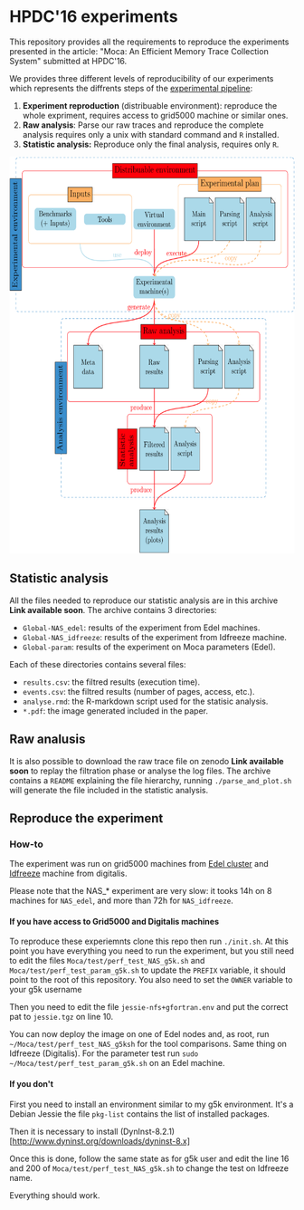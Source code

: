 # HPDC'16 experiments

This repository provides all the requirements to reproduce the experiments
presented in the article: "Moca: An Efficient Memory Trace Collection
System" submitted at HPDC'16.

We provides three different levels of reproducibility of our experiments which
represents the diffrents steps of the [experimental pipeline](#fig:pipe):

1. **Experiment reproduction** (distribuable environment): reproduce the whole
expriment, requires access to grid5000 machine or similar ones.
2. **Raw analysis**: Parse our raw traces and reproduce the complete analysis
requires only a unix with standard command and `R` installed.
3. **Statistic analysis:** Reproduce only the final analysis, requires only
`R`.

<a name="fig:pipe"><img src="img/pipeline.png" height="700" alt="Experimental pipeline"></a>

## Statistic analysis

All the files needed to reproduce our statistic analysis are in this archive
**Link available soon**.
The archive contains 3 directories:

* `Global-NAS_edel`: results of the experiment from Edel machines.
* `Global-NAS_idfreeze`: results of the experiment from Idfreeze machine.
* `Global-param`: results of the experiment on Moca parameters (Edel).

Each of these directories contains several files:

* `results.csv`: the filtred results (execution time).
* `events.csv`: the filtred results (number of pages, access, etc.).
* `analyse.rmd`: the R-markdown script used for the statisic analysis.
* `*.pdf`: the image generated included in the paper.



## Raw analusis


It is also possible to download the raw trace file on zenodo **Link available
soon** to
replay the filtration phase or analyse the log files.
The archive contains a `README` explaining the file hierarchy, running
`./parse_and_plot.sh` will generate the file included in the statistic
analysis.


## Reproduce the experiment

### How-to

The experiment was run on grid5000 machines from
[Edel cluster](https://www.grid5000.fr/mediawiki/index.php/Grenoble:Hardware#Edel)
and [Idfreeze](http://digitalis.inria.fr/index.php/Idfreeze) machine from
digitalis.

Please note that the NAS_* experiment are very slow: it tooks 14h on 8
machines for `NAS_edel`, and more than 72h for `NAS_idfreeze`.

#### If you have access to Grid5000 and Digitalis machines

To reproduce these experiemnts clone this repo then run `./init.sh`.
At this point you have everything you need to run the experiment, but you
still need to edit the files `Moca/test/perf_test_NAS_g5k.sh` and
`Moca/test/perf_test_param_g5k.sh` to update the `PREFIX` variable, it should
point to the root of this repository. You also need to set the `OWNER`
variable to your g5k username

Then you need to edit the file `jessie-nfs+gfortran.env` and put the correct
pat to `jessie.tgz` on line 10.

You can now deploy the image on one of Edel nodes and, as root, run
`~/Moca/test/perf_test_NAS_g5ksh` for the tool comparisons. Same thing on
Idfreeze (Digitalis).  For the parameter test run `sudo
~/Moca/test/perf_test_param_g5k.sh`  on an Edel machine.

#### If you don't

First you need to install an environment similar to my g5k environment. It's a
Debian Jessie the file `pkg-list` contains the list of installed packages.

Then it is necessary to install
(DynInst-8.2.1)[http://www.dyninst.org/downloads/dyninst-8.x]

Once this is done, follow the same state as for g5k user and edit the line 16
and 200 of `Moca/test/perf_test_NAS_g5k.sh` to change the test on Idfreeze name.

Everything should work.
